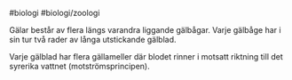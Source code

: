 #biologi #biologi/zoologi 

Gälar består av flera längs varandra liggande gälbågar. Varje gälbåge har i sin tur två rader av långa utstickande gälblad.

Varje gälblad har flera gällameller där blodet rinner i motsatt riktning till det syrerika vattnet (motströmsprincipen).